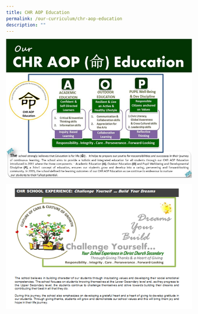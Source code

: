 ```yaml
---
title: CHR AOP Education
permalink: /our-curriculum/chr-aop-education
description: ""
---
```

![](/images/Slide7.jpeg)

![](/images/Capture.png)